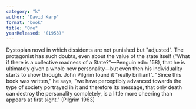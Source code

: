 ```yaml
---
category: "k"
author: "David Karp"
format: "book"
title: "One"
yearReleased: "(1953)"
---
```

Dystopian novel in which dissidents are not punished but "adjusted". The protagonist has such doubts, even about the value of the state itself ("What if there is a collective madness of a State?"—Penguin edn: 158), that he is ultimately given a whole new personality—but even then his individuality starts to show through. John Pilgrim found it "really brilliant". "Since this book was written," he says, "we have perceptibly advanced towards the type of society portrayed in it and therefore its message, that only death can destroy the personality completely, is a little more cheering than appears at first sight." (Pilgrim 1963)
 